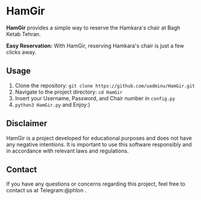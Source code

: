 # HamGir

**HamGir** provides a simple way to reserve the Hamkara's chair at Bagh Ketab Tehran.

**Easy Reservation:** With HamGir, reserving Hamkara's chair is just a few clicks away.

## Usage

1. Clone the repository: `git clone https://github.com/uadminu/HamGir.git`
2. Navigate to the project directory: `cd HamGir`
3. Insert your Username, Password, and Chair number in `config.py`
4. `python3 HamGir.py` and Enjoy:)

## Disclaimer

HamGir is a project developed for educational purposes and does not have any negative intentions. It is important to use this software responsibly and in accordance with relevant laws and regulations.

## Contact

If you have any questions or concerns regarding this project, feel free to contact us at Telegram:@phlon .
